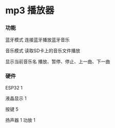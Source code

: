
# mp3 播放器

### 功能

蓝牙模式
    连接蓝牙播放蓝牙音乐


音乐模式
    读取SD卡上的音乐文件播放


显示当前音乐名
    播放、暂停、停止、上一曲、下一曲


### 硬件
ESP32    1 

液晶显示  1

按键      5

扬声器    1
功放      1



